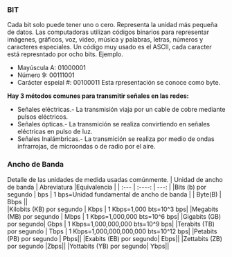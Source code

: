 ### BIT
Cada bit solo puede tener uno o cero. Representa la unidad más pequeña de datos.
Las computadoras utilizan códigos binarios para representar imágenes, gráficos, voz, video, música y palabras, letras, números y caracteres especiales. Un código muy usado es el ASCII, cada caracter está represntado por ocho bits. Ejemplo.
* Mayúscula A: 01000001
* Número 9: 00111001
* Carácter espeial #: 00100011
Esta rpresentación se conoce como byte.

**Hay 3 métodos comunes para transmitir señales en las redes:**
* Señales eléctricas.- La transmisión viaja por un cable de cobre mediante pulsos eléctricos.
* Señales ópticas.- La transmición se realiza convirtiendo en señales eléctricas en pulso de luz.
* Señales Inalámbricas.- La transmición se realiza por medio de ondas infrarrojas, de microondas o de radio por el aire.

### Ancho de Banda
Detalle de las unidades de medida usadas comúnmente.
| Unidad de ancho de banda | Abreviatura |Equivalencia |
| :--- | :----: | ---: |
|Bits (b) por segundo |                bps | 1 bps=Unidad fundamental de ancho de banda |
| Byte(B)   |                                  Bbps   ||     
|Kilobits (KB) por segundo  |       Kbps      |  1 Kbps=1,000 bts=10^3 bps|
|Megabits (MB) por segundo |    Mbps     |   1 Kbps=1,000,000 bts=10^6 bps|
|Gigabits (GB) por segundo|        Gbps    |    1 Kbps=1,000,000,000 bts=10^9 bps|
|Terabits (TB) por segundo |        Tbps     |   1 Kbps=1,000,000,000,000 bts=10^12 bps|
|Petabits (PB) por segundo |        Pbps||
|Exabits (EB) por segundo|           Ebps||
|Zettabits (ZB) por segundo        |Zbps||
|Yottabits (YB) por segundo|       Ybps||